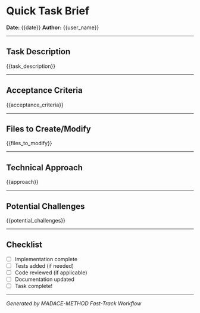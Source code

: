 # Quick Task Brief

**Date:** {{date}} **Author:** {{user_name}}

---

## Task Description

{{task_description}}

---

## Acceptance Criteria

{{acceptance_criteria}}

---

## Files to Create/Modify

{{files_to_modify}}

---

## Technical Approach

{{approach}}

---

## Potential Challenges

{{potential_challenges}}

---

## Checklist

- [ ] Implementation complete
- [ ] Tests added (if needed)
- [ ] Code reviewed (if applicable)
- [ ] Documentation updated
- [ ] Task complete!

---

_Generated by MADACE-METHOD Fast-Track Workflow_

